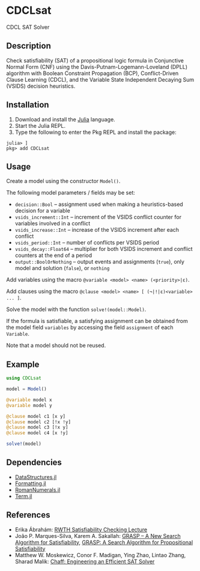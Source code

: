 # CDCLsat

CDCL SAT Solver

## Description

Check satisfiability (SAT) of a propositional logic formula in Conjunctive Normal Form (CNF) using the Davis-Putnam-Logemann-Loveland (DPLL) algorithm with Boolean Constraint Propagation (BCP), Conflict-Driven Clause Learning (CDCL), and the Variable State Independent Decaying Sum (VSIDS) decision heuristics.

## Installation

1. Download and install the [Julia](https://julialang.org) language.
2. Start the Julia REPL.
3. Type the following to enter the Pkg REPL and install the package:

```
julia> ]
pkg> add CDCLsat
```

## Usage

Create a model using the constructor `Model()`.

The following model parameters / fields may be set:
- `decision::Bool` – assignment used when making a heuristics-based decision for a variable
- `vsids_increment::Int` – increment of the VSIDS conflict counter for variables involved in a conflict
- `vsids_increase::Int` – increase of the VSIDS increment after each conflict
- `vsids_period::Int` – number of conflicts per VSIDS period
- `vsids_decay::Float64` – multiplier for both VSIDS increment and conflict counters at the end of a period
- `output::BoolOrNothing` – output events and assignments (`true`), only model and solution (`false`), or `nothing`

Add variables using the macro `@variable <model> <name> (<priority>|ε)`.

Add clauses using the macro `@clause <model> <name> [ (¬|!|ε)<variable> ... ]`.

Solve the model with the function `solve!(model::Model)`.

If the formula is satisfiable, a satisfying assignment can be obtained from the model field `variables` by accessing the field `assignment` of each `Variable`.

Note that a model should not be reused.

## Example

```julia
using CDCLsat

model = Model()

@variable model x
@variable model y

@clause model c1 [x y]
@clause model c2 [!x !y]
@clause model c3 [!x y]
@clause model c4 [x !y]

solve!(model)
```

## Dependencies

- [DataStructures.jl](https://github.com/JuliaCollections/DataStructures.jl)
- [Formatting.jl](https://github.com/JuliaIO/Formatting.jl)
- [RomanNumerals.jl](https://github.com/anthonyclays/RomanNumerals.jl)
- [Term.jl](https://github.com/FedeClaudi/Term.jl)

## References

- Erika Ábrahám: [RWTH Satisfiability Checking Lecture](https://ths.rwth-aachen.de/teaching/arc-teaching-materials-rwth-aachen-university/)
- João P. Marques-Silva, Karem A. Sakallah: [GRASP – A New Search Algorithm for Satisfiability](https://doi.org/10.1109/ICCAD.1996.569607), [GRASP: A Search Algorithm for Propositional Satisfiability](https://doi.org/10.1109/12.769433)
- Matthew W. Moskewicz, Conor F. Madigan, Ying Zhao, Lintao Zhang, Sharad Malik: [Chaff: Engineering an Efficient SAT Solver](https://doi.org/10.1145/378239.379017)
